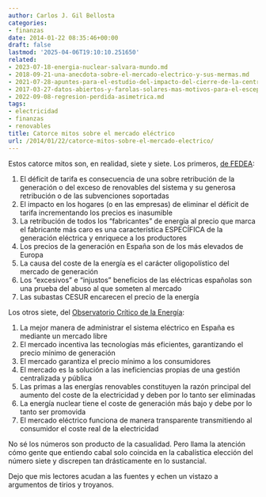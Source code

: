 ```yaml
---
author: Carlos J. Gil Bellosta
categories:
- finanzas
date: 2014-01-22 08:35:46+00:00
draft: false
lastmod: '2025-04-06T19:10:10.251650'
related:
- 2023-07-18-energia-nuclear-salvara-mundo.md
- 2018-09-21-una-anecdota-sobre-el-mercado-electrico-y-sus-mermas.md
- 2021-07-28-apuntes-para-el-estudio-del-impacto-del-cierre-de-la-central-nuclear-de-garona-en-el-precio-de-la-electricidad-en-espana.md
- 2017-03-27-datos-abiertos-y-farolas-solares-mas-motivos-para-el-escepticismo.md
- 2022-09-08-regresion-perdida-asimetrica.md
tags:
- electricidad
- finanzas
- renovables
title: Catorce mitos sobre el mercado eléctrico
url: /2014/01/22/catorce-mitos-sobre-el-mercado-electrico/
---
```


Estos catorce mitos son, en realidad, siete y siete. Los primeros, [de FEDEA](http://www.fedeablogs.net/economia/?p=34816):

1. El déficit de tarifa es consecuencia de una sobre retribución de la generación o del exceso de renovables del sistema y su generosa retribución o de las subvenciones soportadas
2. El impacto en los hogares (o en las empresas) de eliminar el déficit de tarifa incrementando los precios es inasumible
3. La retribución de todos los “fabricantes” de energía al precio que marca el fabricante más caro es una característica ESPECÍFICA de la generación eléctrica y enriquece a los productores
4. Los precios de la generación en España son de los más elevados de Europa
5. La causa del coste de la energía es el carácter oligopolístico del mercado de generación
6. Los “excesivos” e “injustos” beneficios de las eléctricas españolas son una prueba del abuso al que someten al mercado
7. Las subastas CESUR encarecen el precio de la energía

Los otros siete, del [Observatorio Crítico de la Energía](http://www.observaelmercadoelectrico.net/Entiende/index40.html#go_index):

1. La mejor manera de administrar el sistema eléctrico en España es mediante un mercado libre
2. El mercado incentiva las tecnologías más eficientes, garantizando el precio mínimo de generación
3. El mercado garantiza el precio mínimo a los consumidores
4. El mercado es la solución a las ineficiencias propias de una gestión centralizada y pública
5. Las primas a las energías renovables constituyen la razón principal del aumento del coste de la electricidad y deben por lo tanto ser eliminadas
6. La energía nuclear tiene el coste de generación más bajo y debe por lo tanto ser promovida
7. El mercado eléctrico funciona de manera transparente transmitiendo al consumidor el coste real de la electricidad

No sé los números son producto de la casualidad. Pero llama la atención cómo gente que entiendo cabal solo coincida en la cabalística elección del número siete y discrepen tan drásticamente en lo sustancial.

Dejo que mis lectores acudan a las fuentes y echen un vistazo a argumentos de tirios y troyanos.